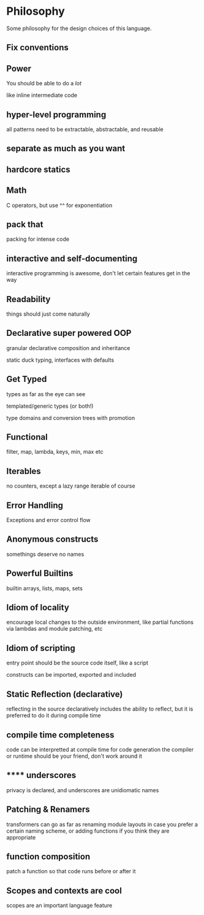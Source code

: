
# Philosophy

Some philosophy for the design choices of this language.

## Fix conventions

## Power

You should be able to do a _lot_

like inline intermediate code

## hyper-level programming

all patterns need to be extractable, abstractable, and reusable

## separate as much as you want

## hardcore statics

## Math

C operators, but use ^^ for exponentiation

## pack that

packing for intense code

## interactive and self-documenting

interactive programming is awesome,
don't let certain features get in the way

## Readability

things should just come naturally

## Declarative super powered OOP

granular declarative composition and inheritance

static duck typing, interfaces with defaults

## Get Typed

types as far as the eye can see

templated/generic types (or both!)

type domains and conversion trees with promotion

## Functional

filter, map, lambda, keys, min, max etc

## Iterables

no counters, except a lazy range iterable of course

## Error Handling

Exceptions and error control flow

## Anonymous constructs

somethings deserve no names

## Powerful Builtins

builtin arrays, lists, maps, sets

## Idiom of locality

encourage local changes to the outside environment,
like partial functions via lambdas and module patching, etc

## Idiom of scripting

entry point should be the source code itself, like a script

constructs can be imported, exported and included

## Static Reflection (declarative)

reflecting in the source declaratively includes the ability to reflect,
but it is preferred to do it during compile time

## compile time completeness

code can be interpretted at compile time for code generation
the compiler or runtime should be your friend, don't work around it

## \*\*\*\* underscores

privacy is declared, and underscores are unidiomatic names

## Patching & Renamers

transformers can go as far as renaming module layouts in case you
prefer a certain naming scheme, or adding functions if you think
they are appropriate

## function composition

patch a function so that code runs before or after it

## Scopes and contexts are cool

scopes are an important language feature


